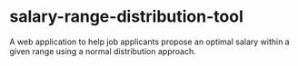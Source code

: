 # salary-range-distribution-tool
A web application to help job applicants propose an optimal salary within a given range using a normal distribution approach.
